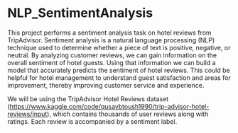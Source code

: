 # NLP_SentimentAnalysis
 This project performs a sentiment analysis task on hotel reviews from TripAdvisor. Sentiment analysis is a natural language processing (NLP) technique used to determine whether a piece of text is positive, negative, or neutral. By analyzing customer reviews, we can gain information on the overall sentiment of hotel guests. Using that information we can build a model that accurately predicts the sentiment of hotel reviews. This could be helpful for hotel management to understand guest satisfaction and areas for improvement, thereby improving customer service and experience.

We will be using the TripAdvisor Hotel Reviews dataset (https://www.kaggle.com/code/qusaybtoush1990/trip-advisor-hotel-reviews/input), which contains thousands of user reviews along with ratings. Each review is accompanied by a sentiment label.
